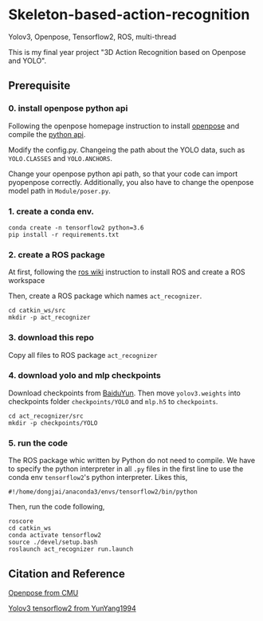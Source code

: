 # Skeleton-based-action-recognition
Yolov3, Openpose, Tensorflow2, ROS, multi-thread

This is my final year project "3D Action Recognition based on Openpose and YOLO".

## Prerequisite

### 0. install openpose python api

Following the openpose homepage instruction to install [openpose](https://github.com/CMU-Perceptual-Computing-Lab/openpose/blob/master/doc/installation.md) and compile the [python api](https://github.com/CMU-Perceptual-Computing-Lab/openpose/blob/master/doc/installation.md#python-api).

Modify the config.py. Changeing the path about the YOLO data, such as `YOLO.CLASSES` and `YOLO.ANCHORS`.

Change your openpose python api path, so that your code can import pyopenpose correctly.
Additionally, you also have to change the openpose model path in `Module/poser.py`.


### 1. create a conda env.

```
conda create -n tensorflow2 python=3.6
pip install -r requirements.txt
```

### 2. create a ROS package

At first, following the [ros wiki](http://wiki.ros.org/cn/ROS/Tutorials/InstallingandConfiguringROSEnvironment) instruction to install ROS and create a ROS workspace

Then, create a ROS package which names `act_recognizer`.
```
cd catkin_ws/src
mkdir -p act_recognizer
```

### 3. download this repo

Copy all files to ROS package `act_recognizer`

### 4. download yolo and mlp checkpoints

Download checkpoints from [BaiduYun](www). Then move `yolov3.weights` into checkpoints folder `checkpoints/YOLO` and  `mlp.h5` to  `checkpoints`.

```
cd act_recognizer/src
mkdir -p checkpoints/YOLO
```

### 5. run the code

The ROS package whic written by Python do not need to compile. 
We have to specify the python interpreter in all `.py` files in the first line to use the conda env `tensorflow2`'s python interpreter.
Likes this,

```
#!/home/dongjai/anaconda3/envs/tensorflow2/bin/python
```

Then, run the code following,
```
roscore
cd catkin_ws
conda activate tensorflow2
source ./devel/setup.bash
roslaunch act_recognizer run.launch
```

## Citation and Reference
[Openpose from CMU](https://github.com/kevinchan04/openpose)

[Yolov3 tensorflow2 from YunYang1994](https://github.com/YunYang1994/TensorFlow2.0-Examples/tree/master/4-Object_Detection/YOLOV3)
